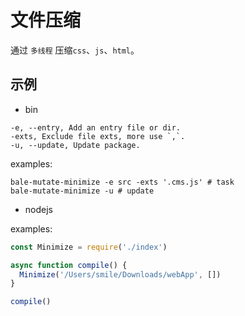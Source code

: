 # 文件压缩

通过 `多线程` 压缩`css`、`js`、`html`。

## 示例

- bin

```shell
-e, --entry, Add an entry file or dir.
-exts, Exclude file exts, more use `,`.
-u, --update, Update package.
```

examples:

```shell
bale-mutate-minimize -e src -exts '.cms.js' # task
bale-mutate-minimize -u # update
```

- nodejs

examples:

```js
const Minimize = require('./index')

async function compile() {
  Minimize('/Users/smile/Downloads/webApp', [])
}

compile()
```
